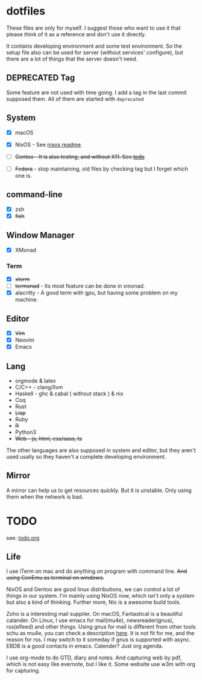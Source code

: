 # dotfiles

These files are only for myself. I suggest those who want to use it that please
think of it as a reference and don't use
it directly.

It contains developing environment and some test environment. So the setup file
also can be used for server (without
services' configure), but there are a lot of things that the server doesn't need.

## DEPRECATED Tag

Some feature are not used with time going. I add a tag in the last commit
supposed them. All of them are started with `deprecated`


## System

- [x] macOS

- [x] NixOS - See [nixos readme](./etc/nixos/readme.md).

- [ ] ~~Gentoo - It is also testing, and without X11. See [todo](#todo)~~

- [ ] ~~Fedora~~ - stop maintaining, old files by checking tag but I forget which one is.

## command-line

- [x] zsh
- [x] ~~fish~~

## Window Manager

- [x] XMonad

### Term

- [X] ~~xterm~~
- [ ] ~~termonad~~ - Its most feature can be done in xmonad.
- [X] alacritty - A good term with gpu, but having some problem on my machine.

## Editor

- [x] ~~Vim~~
- [x] Neovim
- [x] Emacs

## Lang

- orgmode & latex
- C/C++ - clang/llvm
- Haskell - ghc & cabal ( without stack ) & nix
- Coq
- Rust
- ~~Lisp~~
- Ruby
- ~~R~~
- Python3
- ~~Web - js, html, css/sass, ts~~

The other languages are also supposed in system and editor, but they aren't used
usally so they haven't a complete
developing environment.

## Mirror

A mirror can help us to get resources quickly. But it is unstable. Only using
them when the network is bad.

# TODO

see: [todo.org](todo.org)

## Life

I use iTerm on mac and do anything on program with command line. ~~And using
ConEmu as terminal on windows.~~

NixOS and Gentoo are good linux distributions, we can control a lot of things in
our system. I'm mainly using NixOS now, which isn't only a system but also a
kind of thinking. Further more, Nix is a awesome build tools.

Zoho is a interesting mail suppiler. On macOS, Fantastical is a beautiful 
calander. On Linux, I use emacs for mail(mu4e), newsreader(gnus), rss(elfeed)
and other things. Using gnus for mail is different from other tools schu as 
mu4e, you can check a description [here](https://www.gnu.org/software/emacs/manual/html_node/gnus/Mail-in-a-Newsreader.html#Mail-in-a-Newsreader). It is not fit for me, and the reason for rss.
I may switch to it someday if gnus is supported with async. 
EBDB is a good contacts in emacs. Calender? Just org agenda.

I use org-mode to do GTD, diary and notes. And capturing web by pdf, which is not 
easy like evernote, but I like it. Some website use w3m with org for capturing.
